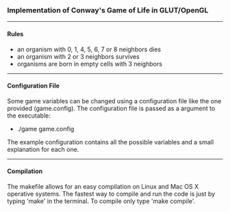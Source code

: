 ### Implementation of Conway's Game of Life in GLUT/OpenGL ###

---

#### Rules ####
* an organism with 0, 1, 4, 5, 6, 7 or 8 neighbors dies
* an organism with 2 or 3 neighbors survives
* organisms are born in empty cells with 3 neighbors

---

#### Configuration File ####

Some game variables can be changed using a configuration file like the one provided (game.config). The configuration file is passed as a argument to the executable:

* ./game game.config

The example configuration contains all the possible variables and a small explanation for each one.

---

#### Compilation ####

The makefile allows for an easy compilation on Linux and Mac OS X operative systems. The fastest way to compile and run the code is just by typing 'make' in the terminal. To compile only type 'make compile'.
